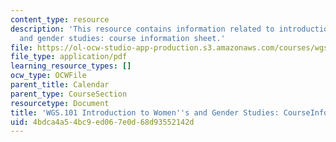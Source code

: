 ```yaml
---
content_type: resource
description: 'This resource contains information related to introduction to women''s
  and gender studies: course information sheet.'
file: https://ol-ocw-studio-app-production.s3.amazonaws.com/courses/wgs-101-introduction-to-womens-and-gender-studies-fall-2014/4bdca4a54bc9ed067e0d68d93552142d_MITWGS_101F14_InfoSheet.pdf
file_type: application/pdf
learning_resource_types: []
ocw_type: OCWFile
parent_title: Calendar
parent_type: CourseSection
resourcetype: Document
title: 'WGS.101 Introduction to Women''s and Gender Studies: CourseInfoSheet'
uid: 4bdca4a5-4bc9-ed06-7e0d-68d93552142d
---
```

